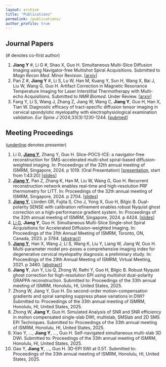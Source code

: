 ```yaml
---
layout: archive
title: "Publications"
permalink: /publications/
author_profile: true
---
```

## Journal Papers
(\# denotes co-first author)
1. **Jiang Y** #, Li G #, Shao X, Guo H. Simultaneous Multi-Slice Diffusion Imaging using Navigator-free Multishot Spiral Acquisitions. Submitted to *Magn Recon Med*. Minor Revision. [[arxiv](https://arxiv.org/abs/2407.20904)]
2. Pan Z #, **Jiang Y** #, Li S, Lu W, Han M, Kuang Y, Sun H, Wang X, Bai J, Liu W, Wang G, Guo H. Artifact Correction in Magnetic Resonance Temperature Imaging for Laser Interstitial Thermotherapy with Multi-echo Acquisitions. Submitted to *NMR Biomed*. Under Review. [[arxiv](https://arxiv.org/abs/2411.19559)]
3. Fang Y, Li S, Wang J, Zhang Z, Jiang W, Wang C, **Jiang Y**, Guo H, Han X, Tian W. Diagnostic efficacy of tract-specific diffusion tensor imaging in cervical spondylotic myelopathy with electrophysiological examination validation. *Eur Spine J* 2024;33(3):1230-1244. [[pubmed](https://pubmed.ncbi.nlm.nih.gov/38286908/)]


## Meeting Proceedings
(<u>underline</u> denotes presenter)
1. Li G, **<u>Jiang Y</u>**, Zhang Y, Guo H. Slice-POCS-ICE: a navigator-free reconstruction for SMS-accelerated multi-shot spiral-based diffusion-weighted imaging. In: Proceedings of the 32th annual meeting of ISMRM, Singapore, 2024. p 1019. (Oral Presentation) [[presentation](https://ismrm2024.blazestreaming.com/sessions/ismrm-2024-o-77), start from 1:43:20] [[slides](/files/slides_spiral.pdf)]
2. **<u>Jiang Y</u>**, Pan Z, Zhang K, Han M, Liu W, Wang G, Guo H. Recurrent reconstruction network enables real-time and high-resolution PRF thermometry for LITT. In: Proceedings of the 32th annual meeting of ISMRM, Singapore, 2024. p 2704. [[slides](/files/slides_rrn.pdf)] 
3. **<u>Jiang Y</u>**, Llorden GR, Fujita S, Cho J, Yong X, Guo H, Bilgic B. Dual-polarity SENSE with calibration refinement enables robust Nyquist ghost correction on a high-performance gradient system. In: Proceedings of the 32th annual meeting of ISMRM, Singapore, 2024. p 4424. [[slides](/files/slides_dps.pdf)]
4. <u>Li G</u>, **Jiang Y**, Guo H. Simultaneous Multi-Slice Single-shot Spiral Acquisitions for Accelerated Diffusion-weighted Imaging. In: Proceedings of the 31th Annual Meeting of ISMRM, Toronto, ON, Canada, 2023. p 3784. [[abstract](https://archive.ismrm.org/2023/3784.html)]
5. **<u>Jiang Y</u>**, Han X, Wang J, Li S, Wang K, Liu Y, Liang W, Jiang W, Guo H. Multi-parameter model pro-poses a comprehensive imaging index for degenerative cervical myelopathy diagnosis: a preliminary study. In: Proceedings of the 29th Annual Meeting of ISMRM, Virtual Meeting, 2021. p 3460. [[abstract](https://archive.ismrm.org/2021/3460.html)]
6. **Jiang Y**, Jun Y, Liu Q, Zhong W, Rathi Y, Guo H, Bilgic B. Robust Nyquist ghost correction for high-resolution EPI using multishot dual-polarity GRAPPA reconstruction. Submitted to: Proceedings of the 33th annual meeting of ISMRM, Honolulu, HI, United States, 2025.
7. Zhong W, Jiang Y, Guo H. Do second-order motion-compensation gradients and spiral sampling suppress phase variations in DWI? Submitted to: Proceedings of the 33th annual meeting of ISMRM, Honolulu, HI, United States, 2025.
8. Zhong W, **Jiang Y**, Guo H. Simulated Analysis of SNR and SNR efficiency in motion compensated single-slab DWI, multislab, SMSlab and 2D SMS EPI Techniques. Submitted to: Proceedings of the 33th annual meeting of ISMRM, Honolulu, HI, United States, 2025.
9. Xiao Y, ..., **Jiang Y**, ..., Guo H. Self-navigated simultaneous multi-slab 3D DWI. Submitted to: Proceedings of the 33th annual meeting of ISMRM, Honolulu, HI, United States, 2025.
10. Gao Y, **Jiang Y**, ..., Guo H. 3D-EPI SWI at 0.5T. Submitted to: Proceedings of the 33th annual meeting of ISMRM, Honolulu, HI, United States, 2025.